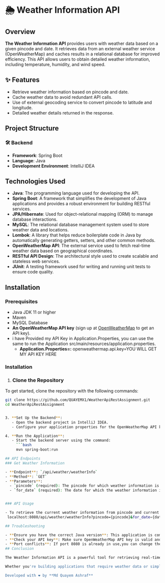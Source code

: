 # 🌦️ Weather Information API

## Overview

**The Weather Information API** provides users with weather data based on a given pincode and date. It retrieves data from an external weather service (OpenWeatherMap) and caches results in a relational database for improved efficiency. This API allows users to obtain detailed weather information, including temperature, humidity, and wind speed.

## ✨ Features

- Retrieve weather information based on pincode and date.
- Cache weather data to avoid redundant API calls.
- Use of external geocoding service to convert pincode to latitude and longitude.
- Detailed weather details returned in the response.

## Project Structure

### 🛠️ Backend

- **Framework**: Spring Boot
- **Language**: Java
- **Development Environment**: IntelliJ IDEA

## Technologies Used

- **Java**: The programming language used for developing the API.
- **Spring Boot**: A framework that simplifies the development of Java applications and provides a robust environment for building RESTful services.
- **JPA/Hibernate**: Used for object-relational mapping (ORM) to manage database interactions.
- **MySQL**: The relational database management system used to store weather data and locations.
- **Lombok**: A library that helps reduce boilerplate code in Java by automatically generating getters, setters, and other common methods.
- **OpenWeatherMap API**: The external service used to fetch real-time weather data based on geographical coordinates.
- **RESTful API Design**: The architectural style used to create scalable and stateless web services.
- **JUnit**: A testing framework used for writing and running unit tests to ensure code quality.

## Installation

### Prerequisites

- Java JDK 11 or higher
- Maven
- MySQL Database
- **An OpenWeatherMap API key** (sign up at [OpenWeatherMap](https://openweathermap.org/api) to get an API key).
- i have Provided  my API Key in Application.Properties, you can use the same to run the Application 
 src/main/resources/application.properties.
  - **Application.Properties=:**
  openweathermap.api.key=YOU WILL GET MY API KEY HERE
  
### Installation

1. ### Clone the Repository
To get started, clone the repository with the following commands:

```bash
git clone https://github.com/QUAYEMX1/WeatherApiRestAssignment.git
cd WeatherApiRestAssignment


3. **Set Up the Backend**:
   - Open the backend project in IntelliJ IDEA.
   - Configure your application properties for the OpenWeatherMap API key.

4. **Run the Application**:
   - Start the backend server using the command:
     ```bash
     mvn spring-boot:run

## API Endpoints
### Get Weather Information

- **Endpoint**: `/api/weather/weatherInfo`
- **Method**: `GET`
- **Parameters**:
  - `pincode` (required): The pincode for which weather information is requested.
  - `for_date` (required): The date for which the weather information is requested in the format `yyyy-MM-dd`.


### API Usage

- To retrieve the current weather information from pincode and current Date:
 localhost:8080/api/weather/weatherInfo?pincode={pincode}&for_date={date}

## Troubleshooting

- **Ensure you have the correct Java version**: This application is compatible with Java 17 or higher(21).
- **Check your API key**: Make sure OpenWeatherMap API key is valid and has the necessary permissions.
- **Port conflicts**: If port 8080 is already in use,you can change the port in `application.properties` by adding `server.port`=? (or any other available port e.g:8081).
## Conclusion

The Weather Information API is a powerful tool for retrieving real-time weather data based on pincode and date. By leveraging external services like OpenWeatherMap and implementing efficient caching mechanisms, this API provides users with accurate and timely weather information while minimizing unnecessary API calls.

Whether you're building applications that require weather data or simply looking to explore how to integrate external APIs, this project serves as a comprehensive guide. We welcome contributions and feedback to improve the functionality and usability of the API. Thank you for exploring the Weather Information API!

Developed with ❤️ by **Md Quayem Ashraf**

